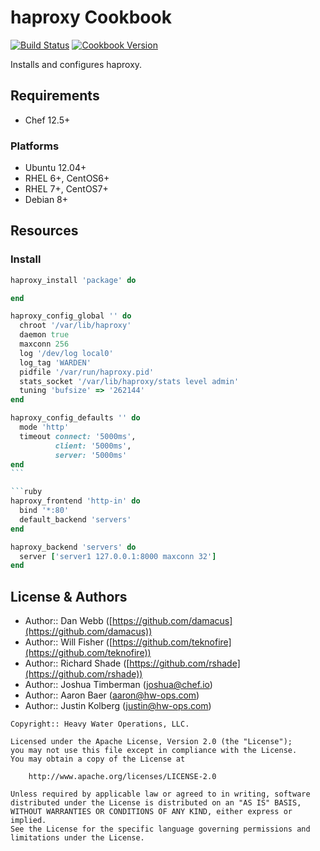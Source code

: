 # haproxy Cookbook

[![Build Status](https://travis-ci.org/sous-chefs/haproxy.svg?branch=master)](https://travis-ci.org/sous-chefs/haproxy) [![Cookbook Version](https://img.shields.io/cookbook/v/haproxy.svg)](https://supermarket.chef.io/cookbooks/haproxy)

Installs and configures haproxy.

## Requirements

- Chef 12.5+

### Platforms

- Ubuntu 12.04+
- RHEL 6+, CentOS6+
- RHEL 7+, CentOS7+
- Debian 8+

## Resources

### Install

```ruby
haproxy_install 'package' do

end
```

```ruby
haproxy_config_global '' do
  chroot '/var/lib/haproxy'
  daemon true
  maxconn 256
  log '/dev/log local0'
  log_tag 'WARDEN'
  pidfile '/var/run/haproxy.pid'
  stats_socket '/var/lib/haproxy/stats level admin'
  tuning 'bufsize' => '262144'
end
```

````ruby
haproxy_config_defaults '' do
  mode 'http'
  timeout connect: '5000ms',
          client: '5000ms',
          server: '5000ms'
end
```

```ruby
haproxy_frontend 'http-in' do
  bind '*:80'
  default_backend 'servers'
end
````

```ruby
haproxy_backend 'servers' do
  server ['server1 127.0.0.1:8000 maxconn 32']
end
```

## License & Authors

- Author:: Dan Webb ([https://github.com/damacus](https://github.com/damacus))
- Author:: Will Fisher ([https://github.com/teknofire](https://github.com/teknofire))
- Author:: Richard Shade ([https://github.com/rshade](https://github.com/rshade))
- Author:: Joshua Timberman ([joshua@chef.io](mailto:joshua@chef.io))
- Author:: Aaron Baer ([aaron@hw-ops.com](mailto:aaron@hw-ops.com))
- Author:: Justin Kolberg ([justin@hw-ops.com](mailto:justin@hw-ops.com))

```text
Copyright:: Heavy Water Operations, LLC.

Licensed under the Apache License, Version 2.0 (the "License");
you may not use this file except in compliance with the License.
You may obtain a copy of the License at

    http://www.apache.org/licenses/LICENSE-2.0

Unless required by applicable law or agreed to in writing, software
distributed under the License is distributed on an "AS IS" BASIS,
WITHOUT WARRANTIES OR CONDITIONS OF ANY KIND, either express or implied.
See the License for the specific language governing permissions and
limitations under the License.
```
